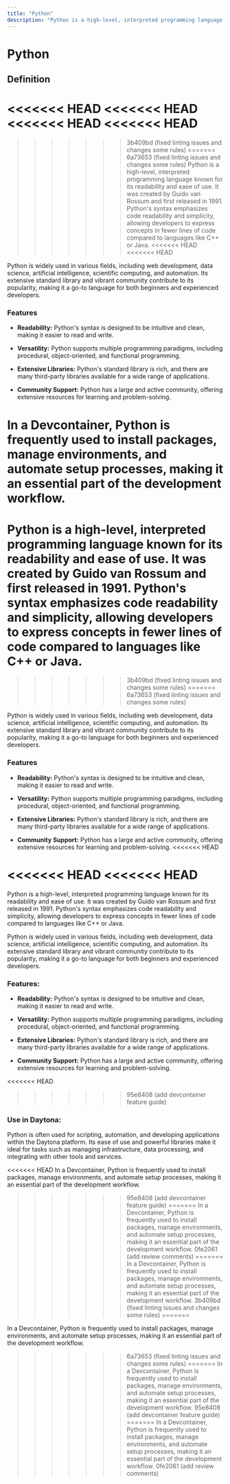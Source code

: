 ```yaml
---
title: "Python"
description: "Python is a high-level, interpreted programming language known for its readability and ease of use. It supports multiple programming paradigms, including procedural, object-oriented, and functional programming, making it versatile for a wide range of applications."
---
```


# Python

## Definition

<<<<<<< HEAD
<<<<<<< HEAD
<<<<<<< HEAD
<<<<<<< HEAD
=======
>>>>>>> 3b409bd (fixed linting issues and changes some rules)
=======
>>>>>>> 6a73653 (fixed linting issues and changes some rules)
Python is a high-level, interpreted programming language known for its
readability and ease of use. It was created by Guido van Rossum and first
released in 1991. Python's syntax emphasizes code readability and simplicity,
allowing developers to express concepts in fewer lines of code compared to
languages like C++ or Java.
<<<<<<< HEAD
<<<<<<< HEAD

Python is widely used in various fields, including web development, data
science, artificial intelligence, scientific computing, and automation. Its
extensive standard library and vibrant community contribute to its popularity,
making it a go-to language for both beginners and experienced developers.

### Features

- **Readability:** Python's syntax is designed to be intuitive and clean, making
  it easier to read and write.

- **Versatility:** Python supports multiple programming paradigms, including
  procedural, object-oriented, and functional programming.

- **Extensive Libraries:** Python's standard library is rich, and there are many
  third-party libraries available for a wide range of applications.

- **Community Support:** Python has a large and active community, offering
  extensive resources for learning and problem-solving.

In a Devcontainer, Python is frequently used to install packages, manage
environments, and automate setup processes, making it an essential part of the
development workflow.
=======
Python is a high-level, interpreted programming language known for its readability and ease of use. It was created by Guido van Rossum and first released in 1991. Python's syntax emphasizes code readability and simplicity, allowing developers to express concepts in fewer lines of code compared to languages like C++ or Java.
=======
>>>>>>> 3b409bd (fixed linting issues and changes some rules)
=======
>>>>>>> 6a73653 (fixed linting issues and changes some rules)

Python is widely used in various fields, including web development, data
science, artificial intelligence, scientific computing, and automation. Its
extensive standard library and vibrant community contribute to its popularity,
making it a go-to language for both beginners and experienced developers.

### Features

- **Readability:** Python's syntax is designed to be intuitive and clean, making
  it easier to read and write.

- **Versatility:** Python supports multiple programming paradigms, including
  procedural, object-oriented, and functional programming.

- **Extensive Libraries:** Python's standard library is rich, and there are many
  third-party libraries available for a wide range of applications.

- **Community Support:** Python has a large and active community, offering
  extensive resources for learning and problem-solving.
<<<<<<< HEAD

<<<<<<< HEAD
<<<<<<< HEAD
=======
Python is a high-level, interpreted programming language known for its readability and ease of use. It was created by Guido van Rossum and first released in 1991. Python's syntax emphasizes code readability and simplicity, allowing developers to express concepts in fewer lines of code compared to languages like C++ or Java.

Python is widely used in various fields, including web development, data science, artificial intelligence, scientific computing, and automation. Its extensive standard library and vibrant community contribute to its popularity, making it a go-to language for both beginners and experienced developers.

### Features:

- **Readability:** Python's syntax is designed to be intuitive and clean, making it easier to read and write.

- **Versatility:** Python supports multiple programming paradigms, including procedural, object-oriented, and functional programming.

- **Extensive Libraries:** Python's standard library is rich, and there are many third-party libraries available for a wide range of applications.

- **Community Support:** Python has a large and active community, offering extensive resources for learning and problem-solving.

<<<<<<< HEAD
>>>>>>> 95e8408 (add devcontainer feature guide)
### Use in Daytona:

Python is often used for scripting, automation, and developing applications within the Daytona platform. Its ease of use and powerful libraries make it ideal for tasks such as managing infrastructure, data processing, and integrating with other tools and services.

<<<<<<< HEAD
In a Devcontainer, Python is frequently used to install packages, manage environments, and automate setup processes, making it an essential part of the development workflow.
>>>>>>> 95e8408 (add devcontainer feature guide)
=======
In a Devcontainer, Python is frequently used to install packages, manage environments, and automate setup processes, making it an essential part of the development workflow.
>>>>>>> 0fe2061 (add review comments)
=======
In a Devcontainer, Python is frequently used to install packages, manage
environments, and automate setup processes, making it an essential part of the
development workflow.
>>>>>>> 3b409bd (fixed linting issues and changes some rules)
=======

In a Devcontainer, Python is frequently used to install packages, manage
environments, and automate setup processes, making it an essential part of the
development workflow.
>>>>>>> 6a73653 (fixed linting issues and changes some rules)
=======
In a Devcontainer, Python is frequently used to install packages, manage environments, and automate setup processes, making it an essential part of the development workflow.
>>>>>>> 95e8408 (add devcontainer feature guide)
=======
In a Devcontainer, Python is frequently used to install packages, manage environments, and automate setup processes, making it an essential part of the development workflow.
>>>>>>> 0fe2061 (add review comments)
